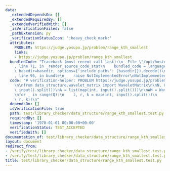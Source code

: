 ```yaml
---
data:
  _extendedDependsOn: []
  _extendedRequiredBy: []
  _extendedVerifiedWith: []
  _isVerificationFailed: false
  _pathExtension: py
  _verificationStatusIcon: ':heavy_check_mark:'
  attributes:
    PROBLEM: https://judge.yosupo.jp/problem/range_kth_smallest
    links:
    - https://judge.yosupo.jp/problem/range_kth_smallest
  bundledCode: "Traceback (most recent call last):\n  File \"/opt/hostedtoolcache/PyPy/3.10.13/x64/lib/pypy3.10/site-packages/onlinejudge_verify/documentation/build.py\"\
    , line 71, in _render_source_code_stat\n    bundled_code = language.bundle(stat.path,\
    \ basedir=basedir, options={'include_paths': [basedir]}).decode()\n  File \"/opt/hostedtoolcache/PyPy/3.10.13/x64/lib/pypy3.10/site-packages/onlinejudge_verify/languages/python.py\"\
    , line 96, in bundle\n    raise NotImplementedError\nNotImplementedError\n"
  code: "# verification-helper: PROBLEM https://judge.yosupo.jp/problem/range_kth_smallest\n\
    \n\nfrom data_structure.wavelet_matrix import WaveletMatrix\n\nN, Q = map(int,\
    \ input().split())\nA = list(map(int, input().split()))\n\nWM = WaveletMatrix(A)\n\
    \nfor _ in range(Q):\n    l, r, k = map(int, input().split())\n    print(WM.quantile(l,\
    \ r, k))\n"
  dependsOn: []
  isVerificationFile: true
  path: test/library_checker/data_structure/range_kth_smallest.test.py
  requiredBy: []
  timestamp: '1970-01-01 00:00:00+00:00'
  verificationStatus: TEST_ACCEPTED
  verifiedWith: []
documentation_of: test/library_checker/data_structure/range_kth_smallest.test.py
layout: document
redirect_from:
- /verify/test/library_checker/data_structure/range_kth_smallest.test.py
- /verify/test/library_checker/data_structure/range_kth_smallest.test.py.html
title: test/library_checker/data_structure/range_kth_smallest.test.py
---
```

